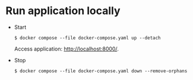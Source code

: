 # Run application locally

- Start

  ```shell
  $ docker compose --file docker-compose.yaml up --detach
  ```

  Access application: [http://localhost:8000/](http://localhost:8000/).

- Stop

  ```shell
  $ docker compose --file docker-compose.yaml down --remove-orphans
  ```
